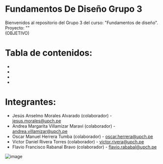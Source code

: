# Fundamentos De Diseño Grupo 3
Bienvenidos al repositorio del Grupo 3 del curso: "Fundamentos de diseño".  
Proyecto: ""  
(OBJETIVO)
# Tabla de contenidos:
-
-
-
-
# Integrantes:
- Jesús Anselmo Morales Alvarado (colaborador) - jesus.morales@upch.pe
- Andrea Margarita Villamizar Maravi (colaborador) - andrea.villamizar@upch.pe
- Oscar Manuel Herrera Tumba (colaborador) - oscar.herrera@upch.pe
- Victor Daniel Rivera Torres (colaborador) - victor.rivera@upch.pe
- Flavio Francisco Rabanal Bravo (colaborador) - flavio.rababal@upch.pe
 

![image](https://github.com/user-attachments/assets/dc2735cc-b476-41eb-b225-048a50ce7f3c)

